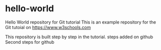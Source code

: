 # hello-world
Hello World repository for Git tutorial
This is an example repository for the Git tutoial on https://www.w3schools.com

This repository is built step by step in the tutorial.
steps added on github
Second steps for github
